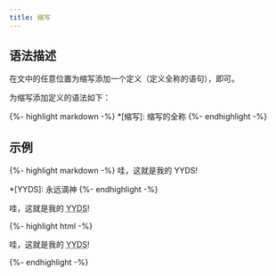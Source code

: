 ```yaml
---
title: 缩写
---
```


## 语法描述

在文中的任意位置为缩写添加一个定义（定义全称的语句），即可。

为缩写添加定义的语法如下：

{%- highlight markdown -%}
*[缩写]: 缩写的全称
{%- endhighlight -%}

## 示例

{%- highlight markdown -%}
哇，这就是我的 YYDS!

*[YYDS]: 永远滴神
{%- endhighlight -%}

<div class='exmp'>
  <div class='exmp-container'>
    <p>哇，这就是我的 <abbr title="永远滴神">YYDS</abbr>!</p>
  </div>
</div>

{%- highlight html -%}
<p>哇，这就是我的 <abbr title="永远滴神">YYDS</abbr>!</p>
{%- endhighlight -%}
